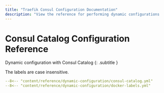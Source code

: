 ```yaml
---
title: "Traefik Consul Configuration Documentation"
description: "View the reference for performing dynamic configurations with Traefik Proxy and Consul Catalog. Read the technical documentation."
---
```


# Consul Catalog Configuration Reference

Dynamic configuration with Consul Catalog
{: .subtitle }

The labels are case insensitive.

```yaml
--8<-- "content/reference/dynamic-configuration/consul-catalog.yml"
--8<-- "content/reference/dynamic-configuration/docker-labels.yml"
```
